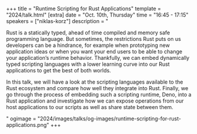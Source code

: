 +++
title = "Runtime Scripting for Rust Applications"
template = "2024/talk.html"
[extra]
  date = "Oct. 10th, Thursday"
  time = "16:45 - 17:15"
  speakers = ["niklas-korz"]
  description = "<p>Rust is a statically typed, ahead of time compiled and memory safe programming language. But sometimes, the restrictions Rust puts on us developers can be a hindrance, for example when prototyping new application ideas or when you want your end users to be able to change your application’s runtime behavior. Thankfully, we can embed dynamically typed scripting languages with a lower learning curve into our Rust applications to get the best of both worlds.</p><p>In this talk, we will have a look at the scripting languages available to the Rust ecosystem and compare how well they integrate into Rust. Finally, we go through the process of embedding such a scripting runtime, Deno, into a Rust application and investigate how we can expose operations from our host applications to our scripts as well as share state between them.</p>"
  ogimage = "2024/images/talks/og-images/runtime-scripting-for-rust-applications.png"
+++
